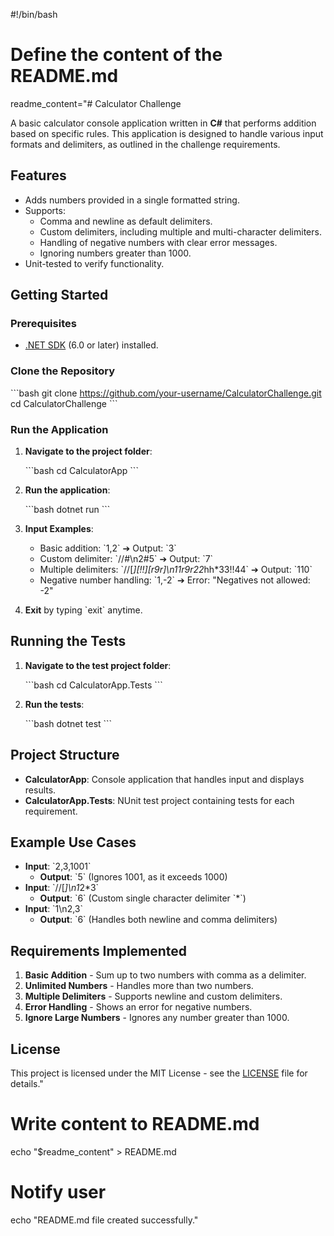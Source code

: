 #!/bin/bash

# Define the content of the README.md
readme_content="# Calculator Challenge

A basic calculator console application written in **C#** that performs addition based on specific rules. This application is designed to handle various input formats and delimiters, as outlined in the challenge requirements.

## Features

- Adds numbers provided in a single formatted string.
- Supports:
  - Comma and newline as default delimiters.
  - Custom delimiters, including multiple and multi-character delimiters.
  - Handling of negative numbers with clear error messages.
  - Ignoring numbers greater than 1000.
- Unit-tested to verify functionality.

## Getting Started

### Prerequisites

- [.NET SDK](https://dotnet.microsoft.com/download) (6.0 or later) installed.

### Clone the Repository

\`\`\`bash
git clone https://github.com/your-username/CalculatorChallenge.git
cd CalculatorChallenge
\`\`\`

### Run the Application

1. **Navigate to the project folder**:

   \`\`\`bash
   cd CalculatorApp
   \`\`\`

2. **Run the application**:

   \`\`\`bash
   dotnet run
   \`\`\`

3. **Input Examples**:
   - Basic addition: \`1,2\` ➔ Output: \`3\`
   - Custom delimiter: \`//#\\n2#5\` ➔ Output: \`7\`
   - Multiple delimiters: \`//[*][!!][r9r]\\n11r9r22*hh*33!!44\` ➔ Output: \`110\`
   - Negative number handling: \`1,-2\` ➔ Error: \"Negatives not allowed: -2\"

4. **Exit** by typing \`exit\` anytime.

## Running the Tests

1. **Navigate to the test project folder**:

   \`\`\`bash
   cd CalculatorApp.Tests
   \`\`\`

2. **Run the tests**:

   \`\`\`bash
   dotnet test
   \`\`\`

## Project Structure

- **CalculatorApp**: Console application that handles input and displays results.
- **CalculatorApp.Tests**: NUnit test project containing tests for each requirement.

## Example Use Cases

- **Input**: \`2,3,1001\`
  - **Output**: \`5\` (Ignores 1001, as it exceeds 1000)
- **Input**: \`//[*]\\n1*2*3\`
  - **Output**: \`6\` (Custom single character delimiter \`*\`)
- **Input**: \`1\\n2,3\`
  - **Output**: \`6\` (Handles both newline and comma delimiters)

## Requirements Implemented

1. **Basic Addition** - Sum up to two numbers with comma as a delimiter.
2. **Unlimited Numbers** - Handles more than two numbers.
3. **Multiple Delimiters** - Supports newline and custom delimiters.
4. **Error Handling** - Shows an error for negative numbers.
5. **Ignore Large Numbers** - Ignores any number greater than 1000.

## License

This project is licensed under the MIT License - see the [LICENSE](LICENSE) file for details."

# Write content to README.md
echo "$readme_content" > README.md

# Notify user
echo "README.md file created successfully."

